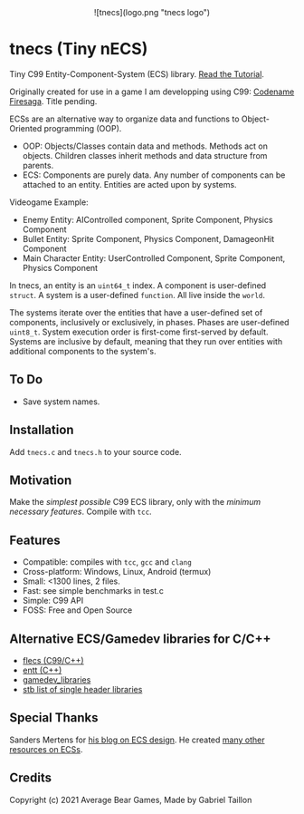<div align="center">
    ![tnecs](logo.png "tnecs logo")
</div>


# tnecs (Tiny nECS) 

Tiny C99 Entity-Component-System (ECS) library. [Read the Tutorial](https://gitlab.com/Gabinou/tnecs/-/blob/master/TUTORIAL.md).

Originally created for use in a game I am developping using C99: [Codename Firesaga](https://gitlab.com/Gabinou/firesagamaker). Title pending. 

ECSs are an alternative way to organize data and functions to Object-Oriented programming (OOP).
* OOP: Objects/Classes contain data and methods. 
Methods act on objects. 
Children classes inherit methods and data structure from parents. 
* ECS: Components are purely data.
Any number of components can be attached to an entity.
Entities are acted upon by systems. 

Videogame Example:
- Enemy Entity: AIControlled component, Sprite Component, Physics Component
- Bullet Entity: Sprite Component, Physics Component, DamageonHit Component
- Main Character Entity: UserControlled Component, Sprite Component, Physics Component

In tnecs, an entity is an ```uint64_t``` index. 
A component is user-defined ```struct```. 
A system is a user-defined ```function```.
All live inside the ```world```. 

The systems iterate over the entities that have a user-defined set of components, inclusively or exclusively, in phases.
Phases are user-defined ```uint8_t```.
System execution order is first-come first-served by default.
Systems are inclusive by default, meaning that they run over entities with additional components to the system's.

## To Do
- Save system names.

## Installation
Add ```tnecs.c``` and ```tnecs.h``` to your source code.

## Motivation
Make the _simplest possible_ C99 ECS library, only with the _minimum necessary features_. Compile with ```tcc```.

## Features
- Compatible: compiles with ```tcc```, ```gcc``` and ```clang```
- Cross-platform: Windows, Linux, Android (termux)
- Small: <1300 lines, 2 files.
- Fast: see simple benchmarks in test.c
- Simple: C99 API
- FOSS: Free and Open Source

## Alternative ECS/Gamedev libraries for C/C++
- [flecs (C99/C++)](https://github.com/SanderMertens/flecs)
- [entt (C++)](https://github.com/skypjack/entt)
- [gamedev_libraries](https://github.com/raizam/gamedev_libraries)
- [stb list of single header libraries](https://github.com/nothings/single_file_libs)

## Special Thanks
Sanders Mertens for [his blog on ECS design](https://ajmmertens.medium.com/). 
He created [many other resources on ECSs](). 

## Credits
Copyright (c) 2021 Average Bear Games, Made by Gabriel Taillon
